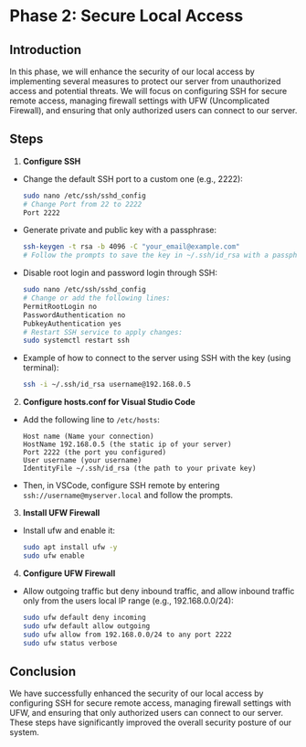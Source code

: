 # Phase 2: Secure Local Access

## Introduction
In this phase, we will enhance the security of our local access by implementing several measures to protect our server from unauthorized access and potential threats. We will focus on configuring SSH for secure remote access, managing firewall settings with UFW (Uncomplicated Firewall), and ensuring that only authorized users can connect to our server.

## Steps

1. **Configure SSH**
  - Change the default SSH port to a custom one (e.g., 2222):
    ```bash
    sudo nano /etc/ssh/sshd_config
    # Change Port from 22 to 2222
    Port 2222
    ```
  - Generate private and public key with a passphrase:
    ```bash
    ssh-keygen -t rsa -b 4096 -C "your_email@example.com"
    # Follow the prompts to save the key in ~/.ssh/id_rsa with a passphrase.
    ```
  - Disable root login and password login through SSH:
    ```bash
    sudo nano /etc/ssh/sshd_config
    # Change or add the following lines:
    PermitRootLogin no
    PasswordAuthentication no
    PubkeyAuthentication yes
    # Restart SSH service to apply changes:
    sudo systemctl restart ssh
    ```
  - Example of how to connect to the server using SSH with the key (using terminal):
    ```bash
    ssh -i ~/.ssh/id_rsa username@192.168.0.5
    ```

2. **Configure hosts.conf for Visual Studio Code**
  - Add the following line to `/etc/hosts`:
    ```plaintext
    Host name (Name your connection)
    HostName 192.168.0.5 (the static ip of your server)
    Port 2222 (the port you configured)
    User username (your username)
    IdentityFile ~/.ssh/id_rsa (the path to your private key)
    ```
  - Then, in VSCode, configure SSH remote by entering `ssh://username@myserver.local` and follow the prompts.

3. **Install UFW Firewall**
  - Install ufw and enable it:
    ```bash
    sudo apt install ufw -y
    sudo ufw enable
    ```

4. **Configure UFW Firewall**
  - Allow outgoing traffic but deny inbound traffic, and allow inbound traffic only from the users local IP range (e.g., 192.168.0.0/24):
    ```bash
    sudo ufw default deny incoming
    sudo ufw default allow outgoing
    sudo ufw allow from 192.168.0.0/24 to any port 2222
    sudo ufw status verbose
    ```

## Conclusion
We have successfully enhanced the security of our local access by configuring SSH for secure remote access, managing firewall settings with UFW, and ensuring that only authorized users can connect to our server. These steps have significantly improved the overall security posture of our system.
